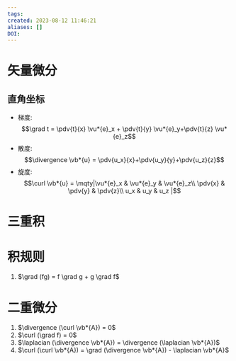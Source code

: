 ```yaml
---
tags: 
created: 2023-08-12 11:46:21
aliases: []
DOI: 
---
```


# 矢量微分

## 直角坐标

- 梯度: $$\grad t = \pdv{t}{x} \vu*{e}_x + \pdv{t}{y} \vu*{e}_y+\pdv{t}{z} \vu*{e}_z$$
- 散度: $$\divergence \vb*{u} = \pdv{u_x}{x}+\pdv{u_y}{y}+\pdv{u_z}{z}$$
- 旋度:$$\curl \vb*{u} = \mqty|\vu*{e}_x & \vu*{e}_y & \vu*{e}_z\\
\pdv{x} & \pdv{y} & \pdv{z}\\
u_x & u_y & u_z
|$$


# 三重积

# 积规则

1. $\grad (fg) = f \grad g + g \grad f$

# 二重微分

1. $\divergence (\curl \vb*{A}) = 0$
2. $\curl (\grad f) = 0$
3. $\laplacian (\divergence \vb*{A}) = \divergence (\laplacian \vb*{A})$
4. $\curl (\curl \vb*{A}) = \grad (\divergence \vb*{A}) - \laplacian \vb*{A}$







